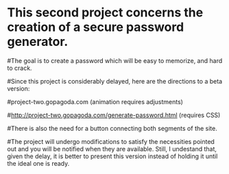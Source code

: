 # This second project concerns the creation of a secure password generator.

#The goal is to create a password which will be easy to memorize, and hard to crack.

#Since this project is considerably delayed, here are the directions to a beta version:

#project-two.gopagoda.com (animation requires adjustments)

#http://project-two.gopagoda.com/generate-password.html (requires CSS)

#There is also the need for a button connecting both segments of the site.

#The project will undergo modifications to satisfy the necessities pointed out and you will be notified when they are available. Still, I undestand that, given the delay, it is better to present this version instead of holding it until the ideal one is ready.


